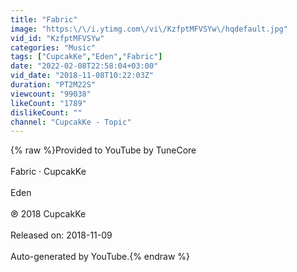 ```yaml
---
title: "Fabric"
image: "https:\/\/i.ytimg.com\/vi\/KzfptMFVSYw\/hqdefault.jpg"
vid_id: "KzfptMFVSYw"
categories: "Music"
tags: ["CupcakKe","Eden","Fabric"]
date: "2022-02-08T22:58:04+03:00"
vid_date: "2018-11-08T10:22:03Z"
duration: "PT2M22S"
viewcount: "99038"
likeCount: "1789"
dislikeCount: ""
channel: "CupcakKe - Topic"
---
```

{% raw %}Provided to YouTube by TuneCore<br /><br />Fabric · CupcakKe<br /><br />Eden<br /><br />℗ 2018 CupcakKe<br /><br />Released on: 2018-11-09<br /><br />Auto-generated by YouTube.{% endraw %}

